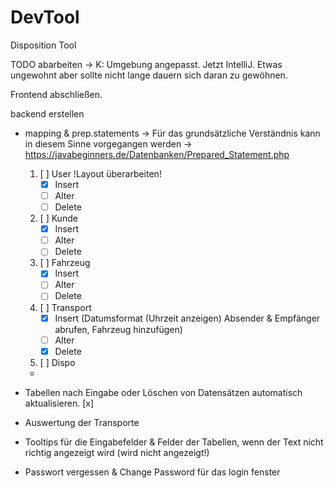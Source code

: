 # DevTool
Disposition Tool

TODO abarbeiten
-> K: Umgebung angepasst. Jetzt IntelliJ. Etwas ungewohnt aber sollte nicht lange dauern sich daran zu gewöhnen.

Frontend abschließen.

backend erstellen
- mapping & prep.statements -> Für das grundsätzliche Verständnis kann in diesem Sinne vorgegangen werden -> https://javabeginners.de/Datenbanken/Prepared_Statement.php
  1. [ ] User !Layout überarbeiten!
     - [x] Insert
     - [ ] Alter
     - [ ] Delete
  2. [ ] Kunde
     - [x] Insert
     - [ ] Alter
     - [ ] Delete
  3. [ ] Fahrzeug
     - [x] Insert
     - [ ] Alter
     - [ ] Delete
  4. [ ] Transport
     - [x] Insert (Datumsformat (Uhrzeit anzeigen) Absender & Empfänger abrufen, Fahrzeug hinzufügen)
     - [ ] Alter
     - [x] Delete 
  5. [ ] Dispo
    - 
 
- Tabellen nach Eingabe oder Löschen von Datensätzen automatisch aktualisieren. [x]
- Auswertung der Transporte
- Tooltips für die Eingabefelder & Felder der Tabellen, wenn der Text nicht richtig angezeigt wird (wird nicht angezeigt!)
- Passwort vergessen & Change Password für das login fenster